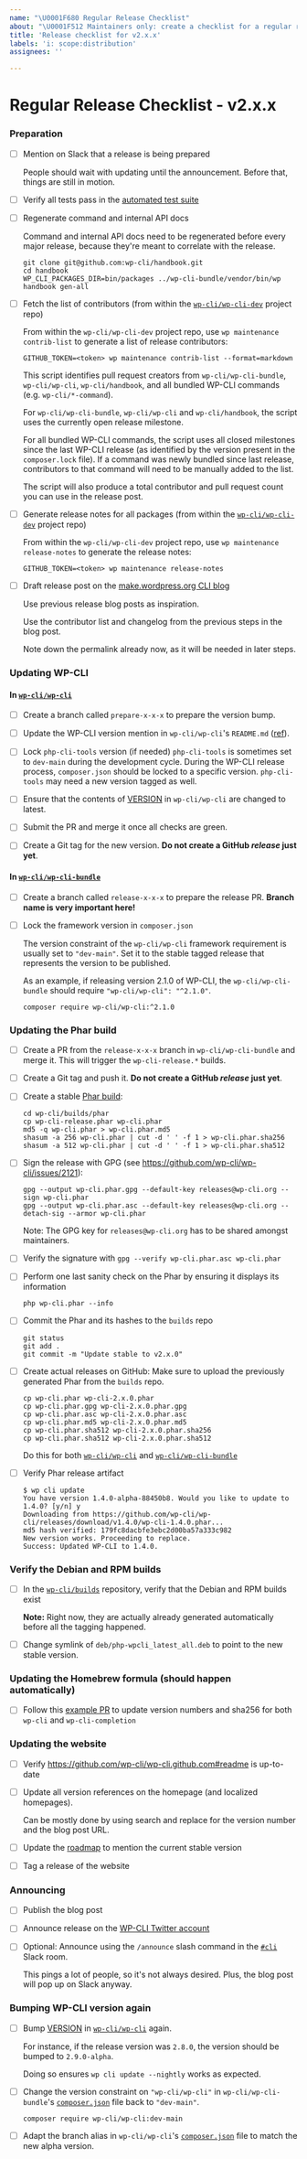 ```yaml
---
name: "\U0001F680 Regular Release Checklist"
about: "\U0001F512 Maintainers only: create a checklist for a regular release process"
title: 'Release checklist for v2.x.x'
labels: 'i: scope:distribution'
assignees: ''

---
```

# Regular Release Checklist - v2.x.x

### Preparation

- [ ] Mention on Slack that a release is being prepared

    People should wait with updating until the announcement. Before that, things are still in motion.

- [ ] Verify all tests pass in the [automated test suite](https://github.com/wp-cli/automated-tests)

- [ ] Regenerate command and internal API docs

    Command and internal API docs need to be regenerated before every major release, because they're meant to correlate with the release.

    ```
    git clone git@github.com:wp-cli/handbook.git
    cd handbook
    WP_CLI_PACKAGES_DIR=bin/packages ../wp-cli-bundle/vendor/bin/wp handbook gen-all
    ```

- [ ] Fetch the list of contributors (from within the [`wp-cli/wp-cli-dev`](https://githubcom/wp-cli/wp-cli-dev/) project repo)

    From within the `wp-cli/wp-cli-dev` project repo, use `wp maintenance contrib-list` to generate a list of release contributors:

    ```
    GITHUB_TOKEN=<token> wp maintenance contrib-list --format=markdown
    ```

    This script identifies pull request creators from `wp-cli/wp-cli-bundle`, `wp-cli/wp-cli`, `wp-cli/handbook`, and all bundled WP-CLI commands (e.g. `wp-cli/*-command`).

    For `wp-cli/wp-cli-bundle`, `wp-cli/wp-cli` and `wp-cli/handbook`, the script uses the currently open release milestone.

    For all bundled WP-CLI commands, the script uses all closed milestones since the last WP-CLI release (as identified by the version present in the `composer.lock` file). If a command was newly bundled since last release, contributors to that command will need to be manually added to the list.

    The script will also produce a total contributor and pull request count you can use in the release post.

- [ ] Generate release notes for all packages (from within the [`wp-cli/wp-cli-dev`](https://githubcom/wp-cli/wp-cli-dev/) project repo)

    From within the `wp-cli/wp-cli-dev` project repo, use `wp maintenance release-notes` to generate the release notes:

    ```
    GITHUB_TOKEN=<token> wp maintenance release-notes
    ```

- [ ] Draft release post on the [make.wordpress.org CLI blog](https://make.wordpress.org/cli/wp-admin/post-new.php)

    Use previous release blog posts as inspiration.
    
    Use the contributor list and changelog from the previous steps in the blog post.

    Note down the permalink already now, as it will be needed in later steps.

### Updating WP-CLI

#### In [`wp-cli/wp-cli`](https://github.com/wp-cli/wp-cli/)

- [ ] Create a branch called `prepare-x-x-x` to prepare the version bump.

- [ ] Update the WP-CLI version mention in `wp-cli/wp-cli`'s `README.md` ([ref](https://github.com/wp-cli/wp-cli/issues/3647)).

- [ ] Lock `php-cli-tools` version (if needed)
    `php-cli-tools` is sometimes set to `dev-main` during the development cycle. During the WP-CLI release process, `composer.json` should be locked to a specific version. `php-cli-tools` may need a new version tagged as well.

- [ ] Ensure that the contents of [VERSION](https://github.com/wp-cli/wp-cli/blob/master/VERSION) in `wp-cli/wp-cli` are changed to latest.

- [ ] Submit the PR and merge it once all checks are green.

- [ ] Create a Git tag for the new version. **Do not create a GitHub _release_ just yet**. 

#### In [`wp-cli/wp-cli-bundle`](https://github.com/wp-cli/wp-cli-bundle/)

- [ ] Create a branch called `release-x-x-x` to prepare the release PR. **Branch name is very important here!**

- [ ] Lock the framework version in `composer.json`

    The version constraint of the `wp-cli/wp-cli` framework requirement is usually set to `"dev-main"`. Set it to the stable tagged release that represents the version to be published.

    As an example, if releasing version 2.1.0 of WP-CLI, the `wp-cli/wp-cli-bundle` should require `"wp-cli/wp-cli": "^2.1.0"`.

    ```
    composer require wp-cli/wp-cli:^2.1.0
    ```

### Updating the Phar build

- [ ] Create a PR from the `release-x-x-x` branch in `wp-cli/wp-cli-bundle` and merge it. This will trigger the `wp-cli-release.*` builds.

- [ ] Create a Git tag and push it. **Do not create a GitHub _release_ just yet**.

- [ ] Create a stable [Phar build](https://github.com/wp-cli/builds/tree/gh-pages/phar):

    ```
    cd wp-cli/builds/phar
    cp wp-cli-release.phar wp-cli.phar
    md5 -q wp-cli.phar > wp-cli.phar.md5
    shasum -a 256 wp-cli.phar | cut -d ' ' -f 1 > wp-cli.phar.sha256
    shasum -a 512 wp-cli.phar | cut -d ' ' -f 1 > wp-cli.phar.sha512
    ```

- [ ] Sign the release with GPG (see <https://github.com/wp-cli/wp-cli/issues/2121>):

    ```
    gpg --output wp-cli.phar.gpg --default-key releases@wp-cli.org --sign wp-cli.phar
    gpg --output wp-cli.phar.asc --default-key releases@wp-cli.org --detach-sig --armor wp-cli.phar
    ```

    Note: The GPG key for `releases@wp-cli.org` has to be shared amongst maintainers.

- [ ] Verify the signature with `gpg --verify wp-cli.phar.asc wp-cli.phar`

- [ ] Perform one last sanity check on the Phar by ensuring it displays its information

    ```
    php wp-cli.phar --info
    ```

- [ ] Commit the Phar and its hashes to the `builds` repo

    ```
    git status
    git add .
    git commit -m "Update stable to v2.x.0"
    ```

- [ ] Create actual releases on GitHub: Make sure to upload the previously generated Phar from the `builds` repo.

    ```
    cp wp-cli.phar wp-cli-2.x.0.phar
    cp wp-cli.phar.gpg wp-cli-2.x.0.phar.gpg
    cp wp-cli.phar.asc wp-cli-2.x.0.phar.asc
    cp wp-cli.phar.md5 wp-cli-2.x.0.phar.md5
    cp wp-cli.phar.sha512 wp-cli-2.x.0.phar.sha256
    cp wp-cli.phar.sha512 wp-cli-2.x.0.phar.sha512
    ```

    Do this for both [`wp-cli/wp-cli`](https://github.com/wp-cli/wp-cli/) and [`wp-cli/wp-cli-bundle`](https://github.com/wp-cli/wp-cli-bundle/)

- [ ] Verify Phar release artifact

    ```
    $ wp cli update
    You have version 1.4.0-alpha-88450b8. Would you like to update to 1.4.0? [y/n] y
    Downloading from https://github.com/wp-cli/wp-cli/releases/download/v1.4.0/wp-cli-1.4.0.phar...
    md5 hash verified: 179fc8dacbfe3ebc2d00ba57a333c982
    New version works. Proceeding to replace.
    Success: Updated WP-CLI to 1.4.0.
    ```

### Verify the Debian and RPM builds

- [ ] In the [`wp-cli/builds`](https://github.com/wp-cli/builds) repository, verify that the Debian and RPM builds exist

    **Note:** Right now, they are actually already generated automatically before all the tagging happened.

- [ ] Change symlink of `deb/php-wpcli_latest_all.deb` to point to the new stable version.

### Updating the Homebrew formula (should happen automatically)

- [ ] Follow this [example PR](https://github.com/Homebrew/homebrew-core/pull/152339) to update version numbers and sha256 for both `wp-cli` and `wp-cli-completion`

### Updating the website

- [ ] Verify <https://github.com/wp-cli/wp-cli.github.com#readme> is up-to-date

- [ ] Update all version references on the homepage (and localized homepages).

    Can be mostly done by using search and replace for the version number and the blog post URL.

- [ ] Update the [roadmap](https://make.wordpress.org/cli/handbook/roadmap/) to mention the current stable version

- [ ] Tag a release of the website

### Announcing

- [ ] Publish the blog post

- [ ] Announce release on the [WP-CLI Twitter account](https://twitter.com/wpcli)

- [ ] Optional: Announce using the `/announce` slash command in the [`#cli`](https://wordpress.slack.com/messages/C02RP4T41) Slack room.

    This pings a lot of people, so it's not always desired. Plus, the blog post will pop up on Slack anyway.

### Bumping WP-CLI version again

- [ ] Bump [VERSION](https://github.com/wp-cli/wp-cli/blob/master/VERSION) in [`wp-cli/wp-cli`](https://github.com/wp-cli/wp-cli) again.

    For instance, if the release version was `2.8.0`, the version should be bumped to `2.9.0-alpha`. 

    Doing so ensures `wp cli update --nightly` works as expected.

- [ ] Change the version constraint on `"wp-cli/wp-cli"` in `wp-cli/wp-cli-bundle`'s [`composer.json`](https://github.com/wp-cli/wp-cli-bundle/blob/master/composer.json) file back to `"dev-main"`.

    ```
    composer require wp-cli/wp-cli:dev-main
    ```

- [ ] Adapt the branch alias in `wp-cli/wp-cli`'s [`composer.json`](https://github.com/wp-cli/wp-cli/blob/master/composer.json) file to match the new alpha version.

